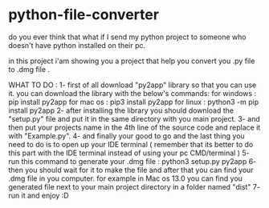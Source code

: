 # python-file-converter
do you ever think that what if I send my python project to someone who doesn't have python installed on their pc.

in this project i'am showing you a project that help you convert you .py file to .dmg file .

WHAT TO DO :
1- first of all download "py2app" library so that you can use it.
      you can download the library with the below's commands:
      for windows : pip install py2app
      for mac os : pip3 install py2app 
      for linux : python3 -m pip install py2app
2- after installing the library you should download the "setup.py" file and put it in the same directory with you main project.
3- and then put your projects name in the 4th line of the source code and replace it with "Example.py".
4- and finally your good to go and the last thing you need to do is to open up your IDE terminal ( remember that its better to do this part with the IDE terminal instead of using your pc CMD/terminal ) 
5- run this command to generate your .dmg file :
        python3 setup.py py2app
6- then you should wait for it to make the file and after that you can find your .dmg file in you computer.
        for example in Mac os 13.0 you can find you generated file next to your main project directory in a folder named "dist" 
7- run it and enjoy :D 
